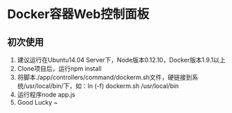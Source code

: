 # Docker容器Web控制面板
## 初次使用 ##
1. 建议运行在Ubuntu14.04 Server下，Node版本0.12.10，Docker版本1.9.1以上
2. Clone项目后，运行npm install
3. 将脚本./app/controllers/command/dockerm.sh文件，硬链接到系统/usr/local/bin/下，如：ln (-f) dockerm.sh /usr/local/bin
4. 运行程序node app.js
5. Good Lucky ~
